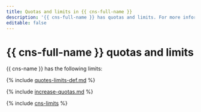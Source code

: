 ```yaml
---
title: Quotas and limits in {{ cns-full-name }}
description: '{{ cns-full-name }} has quotas and limits. For more information about the service restrictions, read this article.'
editable: false
---
```


# {{ cns-full-name }} quotas and limits

{{ cns-name }} has the following limits:

{% include [quotes-limits-def.md](../../_includes/quotes-limits-def.md) %}

{% include [increase-quotas.md](../../_includes/increase-quotas.md) %}

{% include [cns-limits](../../_includes/cns-limits.md) %}